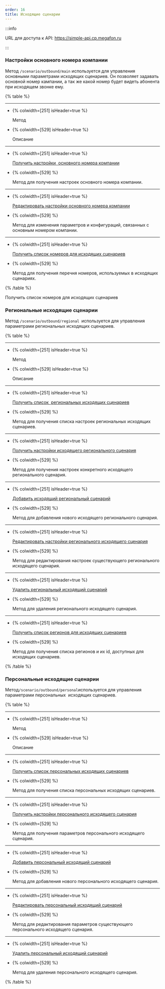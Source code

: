 ```yaml
---
order: 16
title: Исходящие сценарии
---
```


:::info 

URL для доступа к API: <https://simple-api.cp.megafon.ru>

:::

### Настройки основного номера компании

Метод `/scenario/outbound/main` используется для управления основными параметрами исходящих сценариев. Он позволяет задавать основной номер кампании, а так же какой номер будет видеть абонента при исходящем звонке ему.

{% table %}

---

*  {% colwidth=[251] isHeader=true %}

   Метод

*  {% colwidth=[529] isHeader=true %}

   Описание

---

*  {% colwidth=[251] isHeader=true %}

   [Получить настройки  основного номера компании](./nastroyki-osnovnogo-nomera-kompanii/scenario-outbound-main/_index)

*  {% colwidth=[529] %}

   Метод для получения настроек основного номера компании.

---

*  {% colwidth=[251] isHeader=true %}

   [Редактировать настройки основного номера компании](./nastroyki-osnovnogo-nomera-kompanii/redaktirovanie-nastroek-osnovnogo-nomera)

*  {% colwidth=[529] %}

   Метод для изменения параметров и конфигураций, связанных с основным номером компании.

---

*  {% colwidth=[251] isHeader=true %}

   [Получить список номеров для исходящих сценариев](./poluchit-spisok-nomerov)

*  {% colwidth=[529] %}

   Метод для получения перечня номеров, используемых в исходящих сценариях.

{% /table %}

Получить список номеров для исходящих сценариев



### Региональные исходящие сценарии

Метод `/scenario/outbound/regional `используется для управления параметрами региональных исходящих сценариев.

{% table %}

---

*  {% colwidth=[251] isHeader=true %}

   Метод

*  {% colwidth=[529] isHeader=true %}

   Описание

---

*  {% colwidth=[251] isHeader=true %}

   [Получить список  региональных исходящих сценариев](./new-article/scenario-outbound-regional/_index)

*  {% colwidth=[529] %}

   Метод для получения списка настроек региональных исходящих сценариев.

---

*  {% colwidth=[251] isHeader=true %}

   [Получить настройки исходящего регионального сценария](./new-article/poluchit-parametry-regionalnogo-scenariya)

*  {% colwidth=[529] %}

   Метод для получения настроек конкретного исходящего регионального сценария.

---

*  {% colwidth=[251] isHeader=true %}

   [Добавить исходящий региональный сценарий](./new-article/dobavlenie-iskhodyaschikh-regionalnykh-scenariev)

*  {% colwidth=[529] %}

   Метод для добавления нового исходящего регионального сценария.

---

*  {% colwidth=[251] isHeader=true %}

   [Редактировать настройки регионального исходящего сценария](./new-article/redaktirovanie-regionalnogo-iskhodyaschego-scenar)

*  {% colwidth=[529] %}

   Метод для редактирования настроек существующего регионального исходящего сценария.

---

*  {% colwidth=[251] isHeader=true %}

   [Удалить региональный исходящий сценарий](./new-article/udalenie-regionalnogo-iskhodyaschego-scenariya)

*  {% colwidth=[529] %}

   Метод для удаления регионального исходящего сценария.

---

*  {% colwidth=[251] isHeader=true %}

   [Получить список регионов для исходящих сценариев](./new-article/poluchit-spisok-regionov-dlya-iskhodyaschikh-scen)

*  {% colwidth=[529] %}

   Метод для получения списка регионов и их id, доступных для исходящих сценариев.

{% /table %}

### Персональные исходящие сценарии

Метод`/scenario/outbound/personal`используется для управления параметрами персональных  исходящих сценариев.

{% table %}

---

*  {% colwidth=[251] isHeader=true %}

   Метод

*  {% colwidth=[529] isHeader=true %}

   Описание

---

*  {% colwidth=[251] isHeader=true %}

   [Получить список персональных исходящих сценариев](./personalnye-iskhodyaschie-scenarii/scenario-outbound-personal)

*  {% colwidth=[529] %}

   Метод для получения списка персональных исходящих сценариев.

---

*  {% colwidth=[251] isHeader=true %}

   [Получить настройки персонального исходящего сценария](./personalnye-iskhodyaschie-scenarii/poluchit-parametry-personalnogo-iskhodyaschego-sc)

*  {% colwidth=[529] %}

   Метод для получения параметров персонального исходящего сценария.

---

*  {% colwidth=[251] isHeader=true %}

   [Добавить персональный исходящий сценарий](./personalnye-iskhodyaschie-scenarii/dobavit-personalnyy-iskhodyaschiy-scenariy)

*  {% colwidth=[529] %}

   Метод для добавления нового персонального исходящего сценария.

---

*  {% colwidth=[251] isHeader=true %}

   [Редактировать персональный исходящий сценарий](./personalnye-iskhodyaschie-scenarii/redaktirovat-personalnyy-iskhodyaschiy-scenariy)

*  {% colwidth=[529] %}

   Метод для редактирования параметров существующего персонального исходящего сценария.

---

*  {% colwidth=[251] isHeader=true %}

   [Удалить персональный исходящий сценарий](./personalnye-iskhodyaschie-scenarii/udalit-personalnyy-iskhodyaschiy-scenariy)

*  {% colwidth=[529] %}

   Метод для удаления персонального исходящего сценария.

{% /table %}
